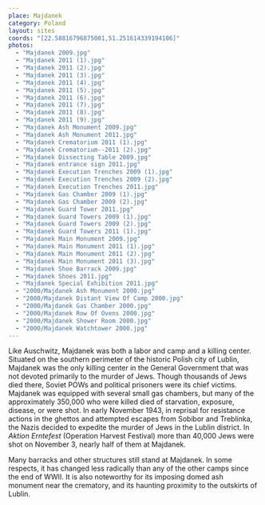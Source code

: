 ```yaml
---
place: Majdanek
category: Poland
layout: sites
coords: "[22.58816796875001,51.251614339194106]"
photos:
  - "Majdanek 2009.jpg"
  - "Majdanek 2011 (1).jpg"
  - "Majdanek 2011 (2).jpg"
  - "Majdanek 2011 (3).jpg"
  - "Majdanek 2011 (4).jpg"
  - "Majdanek 2011 (5).jpg"
  - "Majdanek 2011 (6).jpg"
  - "Majdanek 2011 (7).jpg"
  - "Majdanek 2011 (8).jpg"
  - "Majdanek 2011 (9).jpg"
  - "Majdanek Ash Monument 2009.jpg"
  - "Majdanek Ash Monument 2011.jpg"
  - "Majdanek Crematorium 2011 (1).jpg"
  - "Majdanek Crematorium--2011 (2).jpg"
  - "Majdanek Dissecting Table 2009.jpg"
  - "Majdanek entrance sign 2011.jpg"
  - "Majdanek Execution Trenches 2009 (1).jpg"
  - "Majdanek Execution Trenches 2009 (2).jpg"
  - "Majdanek Execution Trenches 2011.jpg"
  - "Majdanek Gas Chamber 2009 (1).jpg"
  - "Majdanek Gas Chamber 2009 (2).jpg"
  - "Majdanek Guard Tower 2011.jpg"
  - "Majdanek Guard Towers 2009 (1).jpg"
  - "Majdanek Guard Towers 2009 (2).jpg"
  - "Majdanek Guard Towers 2011 (1).jpg"
  - "Majdanek Main Monument 2009.jpg"
  - "Majdanek Main Monument 2011 (1).jpg"
  - "Majdanek Main Monument 2011 (2).jpg"
  - "Majdanek Main Monument 2011 (3).jpg"
  - "Majdanek Shoe Barrack 2009.jpg"
  - "Majdanek Shoes 2011.jpg"
  - "Majdanek Special Exhibition 2011.jpg"
  - "2000/Majdanek Ash Monument 2000.jpg"
  - "2000/Majdanek Distant View Of Camp 2000.jpg"
  - "2000/Majdanek Gas Chamber 2000.jpg"
  - "2000/Majdanek Row Of Ovens 2000.jpg"
  - "2000/Majdanek Shower Room 2000.jpg"
  - "2000/Majdanek Watchtower 2000.jpg"
---
```

Like Auschwitz, Majdanek was both a labor and camp and a killing center. Situated on the southern perimeter of the historic Polish city of Lublin, Majdanek was the only killing center in the General Government that was not devoted primarily to the murder of Jews. Though thousands of Jews died there, Soviet POWs and political prisoners were its chief victims. Majdanek was equipped with several small gas chambers, but many of the approximately 350,000 who were killed died of starvation, exposure, disease, or were shot. In early November 1943, in reprisal for resistance actions in the ghettos and attempted escapes from Sobibor and Treblinka, the Nazis decided to expedite the murder of Jews in the Lublin district. In *Aktion Erntefest* (Operation Harvest Festival) more than 40,000 Jews were shot on November 3, nearly half of them at Majdanek. 

Many barracks and other structures still stand at Majdanek. In some respects, it has changed less radically than any of the other camps since the end of WWII. It is also noteworthy for its imposing domed ash monument near the crematory, and its haunting proximity to the outskirts of Lublin.